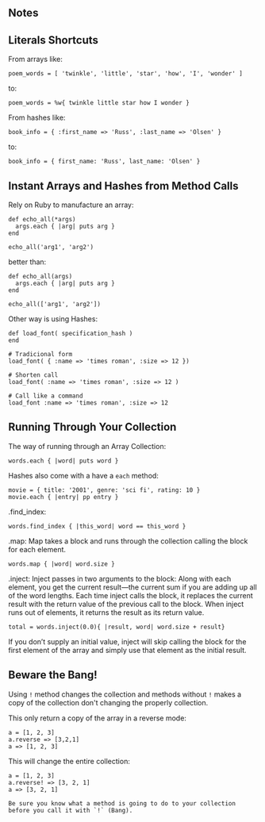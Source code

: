Notes
------

## Literals Shortcuts

From arrays like:
```
poem_words = [ 'twinkle', 'little', 'star', 'how', 'I', 'wonder' ]
```

to:

```
poem_words = %w{ twinkle little star how I wonder }
```

From hashes like:

```
book_info = { :first_name => 'Russ', :last_name => 'Olsen' }

```

to:

```
book_info = { first_name: 'Russ', last_name: 'Olsen' }
```

## Instant Arrays and Hashes from Method Calls

Rely on Ruby to manufacture an array:

```
def echo_all(*args)
  args.each { |arg| puts arg }
end

echo_all('arg1', 'arg2')
```

better than:

```
def echo_all(args)
  args.each { |arg| puts arg }
end

echo_all(['arg1', 'arg2'])
```

Other way is using Hashes:

```
def load_font( specification_hash )
end

# Tradicional form
load_font( { :name => 'times roman', :size => 12 })

# Shorten call
load_font( :name => 'times roman', :size => 12 )

# Call like a command
load_font :name => 'times roman', :size => 12
```

## Running Through Your Collection

The way of running through an Array Collection:

```
words.each { |word| puts word }
```

Hashes also come with a have a `each` method:

```
movie = { title: '2001', genre: 'sci fi', rating: 10 }
movie.each { |entry| pp entry }
```

.find_index:

```
words.find_index { |this_word| word == this_word }
```

.map: Map takes a block and runs through the collection calling the block for each element.

```
words.map { |word| word.size }
```

.inject: Inject passes in two arguments to the block: Along with each element, you get the current result—the current sum if you are adding up all of the word lengths. Each time inject calls the block, it replaces the current result with the return value of the previous call to the block. When inject runs out of elements, it returns the result as its return value.

```
total = words.inject(0.0){ |result, word| word.size + result}
```

If you don’t supply an initial value, inject will skip calling the block for the first element of the array and simply use that element as the initial result.

## Beware the Bang!

Using `!` method changes the collection and methods without `!` makes a copy of the collection don't changing the properly collection.

This only return a copy of the array in a reverse mode:

```
a = [1, 2, 3]
a.reverse => [3,2,1]
a => [1, 2, 3]
```

This will change the entire collection:

```
a = [1, 2, 3]
a.reverse! => [3, 2, 1]
a => [3, 2, 1]

Be sure you know what a method is going to do to your collection before you call it with `!` (Bang).
